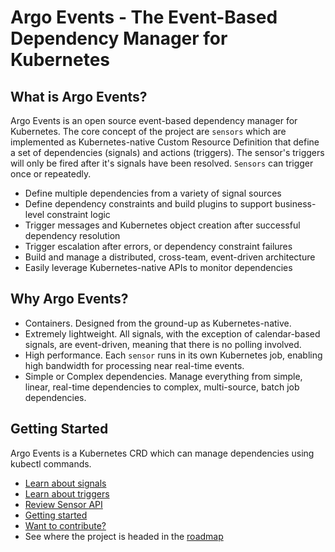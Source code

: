 # Argo Events - The Event-Based Dependency Manager for Kubernetes

## What is Argo Events?
Argo Events is an open source event-based dependency manager for Kubernetes. The core concept of the project are `sensors` which are implemented as Kubernetes-native Custom Resource Definition that define a set of dependencies (signals) and actions (triggers). The sensor's triggers will only be fired after it's signals have been resolved. `Sensors` can trigger once or repeatedly.
- Define multiple dependencies from a variety of signal sources
- Define dependency constraints and build plugins to support business-level constraint logic
- Trigger messages and Kubernetes object creation after successful dependency resolution
- Trigger escalation after errors, or dependency constraint failures
- Build and manage a distributed, cross-team, event-driven architecture
- Easily leverage Kubernetes-native APIs to monitor dependencies

## Why Argo Events?
- Containers. Designed from the ground-up as Kubernetes-native. 
- Extremely lightweight. All signals, with the exception of calendar-based signals, are event-driven, meaning that there is no polling involved.
- High performance. Each `sensor` runs in its own Kubernetes job, enabling high bandwidth for processing near real-time events.
- Simple or Complex dependencies. Manage everything from simple, linear, real-time dependencies to complex, multi-source, batch job dependencies.

## Getting Started
Argo Events is a Kubernetes CRD which can manage dependencies using kubectl commands.
- [Learn about signals](./docs/signal-guide.md)
- [Learn about triggers](./docs/trigger-guide.md)
- [Review Sensor API](./docs/sensor-api.md)
- [Getting started](./docs/quickstart.md)
- [Want to contribute?](./CONTRIBUTING.md)
- See where the project is headed in the [roadmap](./ROADMAP.md)
